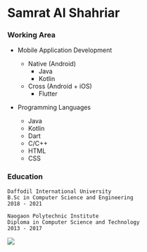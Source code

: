 # Samrat Al Shahriar

### Working Area
- Mobile Application Development
  - Native (Android)
    - Java
    - Kotlin
  - Cross (Android + iOS)
    - Flutter

- Programming Languages
  - Java
  - Kotlin
  - Dart
  - C/C++
  - HTML
  - CSS

### Education
```
Daffodil International University
B.Sc in Computer Science and Engineering
2018 - 2021
```

```
Naogaon Polytechnic Institute
Diploma in Computer Science and Technology
2013 - 2017
```



![](https://komarev.com/ghpvc/?username=SamratAlShahriar)